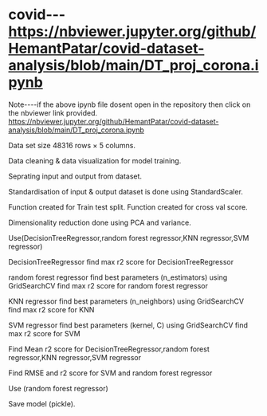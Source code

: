 # covid---https://nbviewer.jupyter.org/github/HemantPatar/covid-dataset-analysis/blob/main/DT_proj_corona.ipynb
Note----if the above ipynb file dosent open in the repository then click on the nbviewer link provided.
https://nbviewer.jupyter.org/github/HemantPatar/covid-dataset-analysis/blob/main/DT_proj_corona.ipynb

Data set size 48316 rows × 5 columns.

Data cleaning & data visualization for model training.

Seprating input and output from dataset.

Standardisation of input & output dataset is done using StandardScaler.

Function created for Train test split.
Function created for cross val score.

Dimensionality reduction done using PCA and variance.

Use(DecisionTreeRegressor,random forest regressor,KNN regressor,SVM regressor)

DecisionTreeRegressor 
find max r2 score for DecisionTreeRegressor

random forest regressor find best parameters (n_estimators) using GridSearchCV 
find max r2 score for random forest regressor

KNN regressor find best parameters (n_neighbors) using GridSearchCV  
find max r2 score for KNN

SVM regressor find best parameters (kernel, C) using GridSearchCV 
find max r2 score for SVM

Find Mean r2 score for DecisionTreeRegressor,random forest regressor,KNN regressor,SVM regressor

Find RMSE and r2 score for SVM and random forest regressor

Use (random forest regressor)

Save model (pickle).
